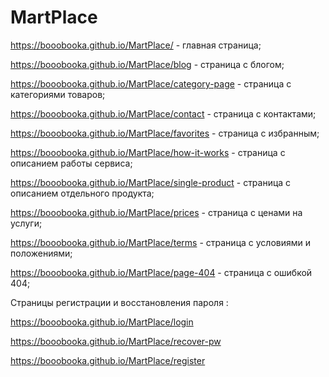# MartPlace

https://booobooka.github.io/MartPlace/ - главная страница;

https://booobooka.github.io/MartPlace/blog - страница с блогом;

https://booobooka.github.io/MartPlace/category-page - страница с категориями товаров;

https://booobooka.github.io/MartPlace/contact - страница с контактами;

https://booobooka.github.io/MartPlace/favorites - страница с избранным;

https://booobooka.github.io/MartPlace/how-it-works - страница с описанием работы сервиса;

https://booobooka.github.io/MartPlace/single-product - страница с описанием отдельного продукта;

https://booobooka.github.io/MartPlace/prices - страница с ценами на услуги;

https://booobooka.github.io/MartPlace/terms - страница с условиями и положениями;

https://booobooka.github.io/MartPlace/page-404 - страница с ошибкой 404;

Страницы регистрации и восстановления пароля :

https://booobooka.github.io/MartPlace/login

https://booobooka.github.io/MartPlace/recover-pw

https://booobooka.github.io/MartPlace/register
